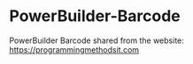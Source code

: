 # PowerBuilder-Barcode
PowerBuilder Barcode
shared from the website: https://programmingmethodsit.com
